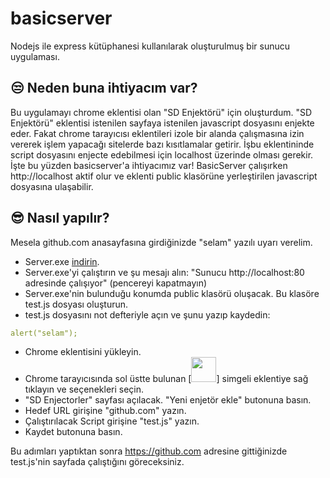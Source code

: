 # basicserver
Nodejs ile express kütüphanesi kullanılarak oluşturulmuş bir sunucu uygulaması.

## 😒 Neden buna ihtiyacım var?
Bu uygulamayı chrome eklentisi olan "SD Enjektörü" için oluşturdum. "SD Enjektörü" eklentisi istenilen sayfaya istenilen javascript dosyasını enjekte eder. Fakat chrome tarayıcısı eklentileri izole bir alanda çalışmasına izin vererek işlem yapacağı sitelerde bazı kısıtlamalar getirir. İşbu eklentininde script dosyasını enjecte edebilmesi için localhost üzerinde olması gerekir.
İşte bu yüzden basicserver'a ihtiyacımız var! BasicServer çalışırken http://localhost aktif olur ve eklenti public klasörüne yerleştirilen javascript dosyasına ulaşabilir.

## 😎 Nasıl yapılır?
Mesela github.com anasayfasına girdiğinizde "selam" yazılı uyarı verelim.

- Server.exe <a href="https://github.com/sameddeger03/basicserver/releases/download/server/server.exe">indirin</a>.
- Server.exe'yi çalıştırın ve şu mesajı alın: "Sunucu http://localhost:80 adresinde çalışıyor" (pencereyi kapatmayın)
- Server.exe'nin bulunduğu konumda public klasörü oluşacak. Bu klasöre test.js dosyası oluşturun.
- test.js dosyasını not defteriyle açın ve şunu yazıp kaydedin:
```yaml
alert("selam");
```
- Chrome eklentisini yükleyin.
- Chrome tarayıcısında sol üstte bulunan [<img src="https://raw.githubusercontent.com/Raymo111/Raymo111/master/socials/linkedin.png" height="40em">] simgeli eklentiye sağ tıklayın ve seçenekleri seçin.
- "SD Enjectorler" sayfası açılacak. "Yeni enjetör ekle" butonuna basın.
- Hedef URL girişine "github.com" yazın.
- Çalıştırılacak Script girişine "test.js" yazın.
- Kaydet butonuna basın.

Bu adımları yaptıktan sonra https://github.com adresine gittiğinizde test.js'nin sayfada çalıştığını göreceksiniz.
